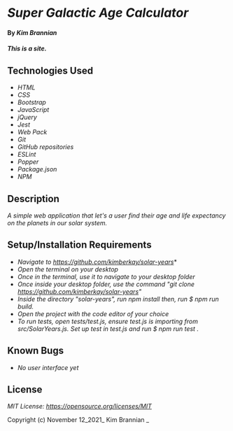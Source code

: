# _Super Galactic Age Calculator_

#### By _**Kim Brannian**_

#### _This is a site._

## Technologies Used

* _HTML_
* _CSS_
* _Bootstrap_
* _JavaScript_
* _jQuery_
* _Jest_
* _Web Pack_
* _Git_
* _GitHub repositories_
* _ESLint_
* _Popper_
* _Package.json_
* _NPM_

## Description

_A simple web application that let's a user find their age and life expectancy on the planets in our solar system._

          
## Setup/Installation Requirements

* _Navigate to https://github.com/kimberkay/solar-years_* 
* _Open the terminal on your desktop_
* _Once in the terminal, use it to navigate to your desktop folder_
* _Once inside your desktop folder, use the command "git clone https://github.com/kimberkay/solar-years"_
* _Inside the directory "solar-years", run npm install then, run $ npm run build._
* _Open the project with the code editor of your choice_
* _To run tests, open _tests_/test.js, ensure test.js is importing from src/SolarYears.js. Set up test in test.js and run $ npm run test ._



## Known Bugs

* _No user interface yet_

## License

_MIT License: https://opensource.org/licenses/MIT_

Copyright (c) November 12_2021_  Kim Brannian 
_